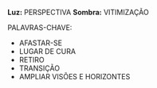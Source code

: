 **Luz:** PERSPECTIVA
**Sombra:** VITIMIZAÇÃO

PALAVRAS-CHAVE:
- AFASTAR-SE
- LUGAR DE CURA
- RETIRO
- TRANSIÇÃO
- AMPLIAR VISÕES E HORIZONTES